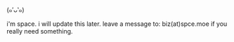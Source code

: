 (๑′ᴗ‵๑)

i'm space. i will update this later.
leave a message to: biz(at)spce.moe if you really need something.

<!---
owospace/owospace is a ✨ special ✨ repository because its `README.md` (this file) appears on your GitHub profile.
You can click the Preview link to take a look at your changes.
--->
